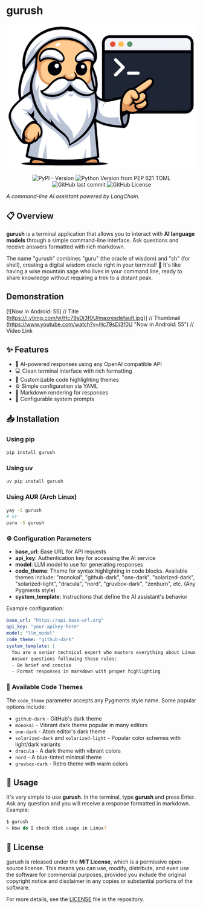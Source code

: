 # gurush

<p align="center">
  <img src="https://raw.githubusercontent.com/antrax2024/gurush/refs/heads/main/src/gurush/assets/mascot.png" alt="gurush Mascot" />
</p>

<div align="center">
  <span>
    <img alt="PyPI - Version" src="https://img.shields.io/pypi/v/gurush">
    <img alt="Python Version from PEP 621 TOML" src="https://img.shields.io/python/required-version-toml?tomlFilePath=https%3A%2F%2Fraw.githubusercontent.com%2Fantrax2024%2Fgurush%2Frefs%2Fheads%2Fmain%2Fpyproject.toml">
    <img alt="GitHub last commit" src="https://img.shields.io/github/last-commit/antrax2024/gurush">
    <img alt="GitHub License" src="https://img.shields.io/github/license/antrax2024/gurush">
  </span>
</div>

_A command-line AI assistant powered by LangChain._

## 📋 Overview

**gurush** is a terminal application that allows you to interact with **AI language models** through a simple command-line interface. Ask questions and receive answers formatted with rich markdown.

The name "gurush" combines "guru" (the oracle of wisdom) and "sh" (for shell), creating a digital wisdom oracle right in your terminal! 🧙 It's like having a wise mountain sage who lives in your command line, ready to share knowledge without requiring a trek to a distant peak.

## Demonstration

[![Now in Android: 55] // Title
(https://i.ytimg.com/vi/Hc79sDi3f0U/maxresdefault.jpg)] // Thumbnail
(https://www.youtube.com/watch?v=Hc79sDi3f0U "Now in Android: 55") // Video Link

## ✨ Features

- 🧠 AI-powered responses using any OpenAI compatible API
- 💻 Clean terminal interface with rich formatting
- 🎨 Customizable code highlighting themes
- ⚙️ Simple configuration via YAML
- 📝 Markdown rendering for responses
- 🔧 Configurable system prompts

## 📥 Installation

### Using pip

```bash
pip install gurush
```

### Using uv

```bash
uv pip install gurush
```

### Using AUR (Arch Linux)

```bash
yay -S gurush
# or
paru -S gurush
```

### ⚙️ Configuration Parameters

- **base_url**: Base URL for API requests
- **api_key**: Authentication key for accessing the AI service
- **model**: LLM model to use for generating responses
- **code_theme**: Theme for syntax highlighting in code blocks. Available themes include: "monokai", "github-dark", "one-dark", "solarized-dark", "solarized-light", "dracula", "nord", "gruvbox-dark", "zenburn", etc. (Any Pygments style)
- **system_template**: Instructions that define the AI assistant's behavior

Example configuration:

```yaml
base_url: "https://api-base-url.org"
api_key: "your-apikey-here"
model: "llm_model"
code_theme: "github-dark"
system_template: |
  You are a senior technical expert who masters everything about Linux.
  Answer questions following these rules:
  - Be brief and concise
  - Format responses in markdown with proper highlighting
```

### 🎨 Available Code Themes

The `code_theme` parameter accepts any Pygments style name. Some popular options include:

- `github-dark` - GitHub's dark theme
- `monokai` - Vibrant dark theme popular in many editors
- `one-dark` - Atom editor's dark theme
- `solarized-dark` and `solarized-light` - Popular color schemes with light/dark variants
- `dracula` - A dark theme with vibrant colors
- `nord` - A blue-tinted minimal theme
- `gruvbox-dark` - Retro theme with warm colors

## 🚀 Usage

It's very simple to use **gurush**. In the terminal, type **gurush** and press Enter. Ask any question and
you will receive a response formatted in markdown.
Example:

```bash
$ gurush
> How do I check disk usage in Linux?
```

## 📄 License

gurush is released under the **MIT License**, which is a permissive open-source license. This means you can use, modify, distribute, and even use the software for commercial purposes, provided you include the original copyright notice and disclaimer in any copies or substantial portions of the software.

For more details, see the [LICENSE](LICENSE) file in the repository.
